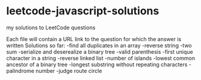 # leetcode-javascript-solutions
my solutions to LeetCode questions

Each file will contain a URL link to the question for which the answer is written
Solutions so far:
  -find all duplicates in an array
  -reverse string
  -two sum
  -serialize and deserealize a binary tree
  -valid parenthesis
  -first unique character in a string
  -reverse linked list
  -number of islands
  -lowest common ancestor of a binary tree
  -longest substring without repeating characters
  -palindrome number
  -judge route circle
